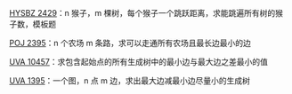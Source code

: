 [HYSBZ 2429](https://github.com/Hapoa/Accepted/blob/master/47%20-%20%E6%9C%80%E5%B0%8F%E7%93%B6%E9%A2%88%E7%94%9F%E6%88%90%E6%A0%91/003%20-%20HYSBZ%202429.md)：n 猴子，m 棵树，每个猴子一个跳跃距离，求能跳遍所有树的猴子数，模板题

[POJ 2395](https://github.com/Hapoa/Accepted/blob/master/47%20-%20%E6%9C%80%E5%B0%8F%E7%93%B6%E9%A2%88%E7%94%9F%E6%88%90%E6%A0%91/004%20-%20POJ%202395.md)：n 个农场 m 条路，求可以走通所有农场且最长边最小的边

[UVA 10457](https://github.com/Hapoa/Accepted/blob/master/47%20-%20%E6%9C%80%E5%B0%8F%E7%93%B6%E9%A2%88%E7%94%9F%E6%88%90%E6%A0%91/001%20-%20UVA%2010457.md)：求包含起始点的所有生成树中的最小边与最大边之差最小的值

[UVA 1395](https://github.com/Hapoa/Accepted/blob/master/47%20-%20%E6%9C%80%E5%B0%8F%E7%93%B6%E9%A2%88%E7%94%9F%E6%88%90%E6%A0%91/003%20-%20UVA%201395.md)：一个图，n 点 m 边，求出最大边减最小边尽量小的生成树






















